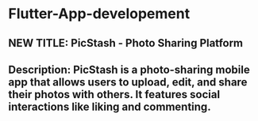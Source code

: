 # Flutter-App-developement

## NEW TITLE: PicStash - Photo Sharing Platform
## Description: PicStash is a photo-sharing mobile app that allows users to upload, edit, and share their photos with others. It features social interactions like liking and commenting.
